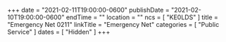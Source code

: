 +++
date = "2021-02-11T19:00:00-0600"
publishDate = "2021-02-10T19:00:00-0600"
endTime = ""
location = ""
ncs = [ "KE0LDS" ]
title = "Emergency Net 0211"
linkTitle = "Emergency Net"
categories = [ "Public Service" ]
dates = [ "Hidden" ]
+++
